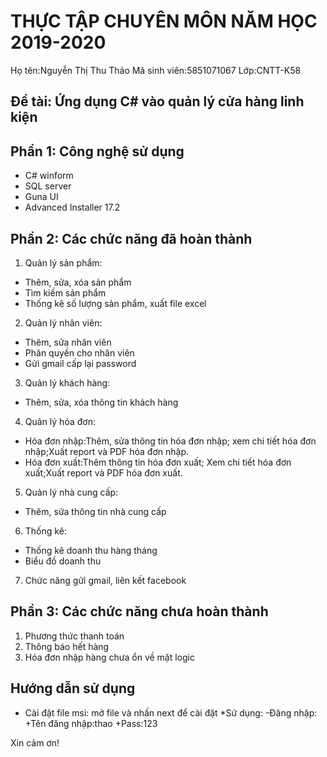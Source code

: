 # THỰC TẬP CHUYÊN MÔN NĂM HỌC 2019-2020
Họ tên:Nguyễn Thị Thu Thảo
Mã sinh viên:5851071067
Lớp:CNTT-K58
## Đề tài: Ứng dụng C# vào quản lý cửa hàng linh kiện
## Phần 1: Công nghệ sử dụng
- C# winform
- SQL server
- Guna UI
- Advanced Installer 17.2
## Phần 2: Các chức năng đã hoàn thành
1. Quản lý sản phẩm:
- Thêm, sửa, xóa sản phẩm
- Tìm kiếm sản phẩm
- Thống kê số lượng sản phẩm, xuất file excel
2. Quản lý nhân viên:
- Thêm, sửa nhân viên
- Phân quyền cho nhân viên
- Gửi gmail cấp lại password
3. Quản lý khách hàng:
- Thêm, sửa, xóa thông tin khách hàng
4. Quản lý hóa đơn:
- Hóa đơn nhập:Thêm, sửa thông tin hóa đơn nhập; xem chi tiết hóa đơn nhập;Xuất report và PDF hóa đơn nhập.
- Hóa đơn xuất:Thêm thông tin hóa đơn xuất; Xem chi tiết hóa đơn xuất;Xuất report và PDF hóa đơn xuất.
5. Quản lý nhà cung cấp:
- Thêm, sửa thông tin nhà cung cấp
6. Thống kê:
- Thống kê doanh thu hàng tháng
- Biểu đồ doanh thu
7. Chức năng gửi gmail, liên kết facebook
## Phần 3: Các chức năng chưa hoàn thành
1. Phương thức thanh toán
2. Thông báo hết hàng
3. Hóa đơn nhập hàng chưa ổn về mặt logic

## Hướng dẫn sử dụng
- Cài đặt file msi: mở file và nhấn next để cài đặt
*Sử dụng:
-Đăng nhập: 
+Tên đăng nhập:thao
+Pass:123

Xin cảm ơn!